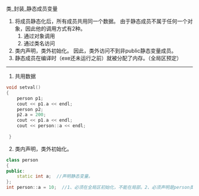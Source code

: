 类_封装_静态成员变量

1. 将成员静态化后，所有成员共用同一个数据。
    由于静态成员不属于任何一个对象，因此他的调用方式有2种。
   1. 通过对象调用
	2. 通过类名访问 
3. 类内声明，类外初始化。
   因此，类外访问不到非public静态变量成员。
5. 静态成员在编译时（exe还未运行之前）就被分配了内存。（全局区预定）



* * *
1. 共用数据
``` c++
void setval()
{
	person p1;
	cout << p1.a << endl;
	person p2;
	p2.a = 200;
	cout << p1.a << endl;
	cout << person::a << endl;
	
 }
```
2. 类内声明，类外初始化。
``` c++
class person
{
public:
	static int a;  //声明静态变量。
};
int person::a = 10;  //1、必须在全局区初始化，不能在局部。2、必须声明是person类的成员。

```


